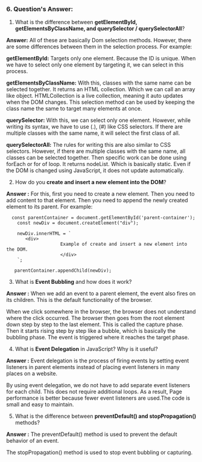 
### 6. Question's Answer:

1. What is the difference between **getElementById, getElementsByClassName, and querySelector / querySelectorAll**?

**Answer:** All of these are basically Dom selection methods. However, there are some differences between them in the selection process. For example:

**getElementById:** Targets only one element. Because the ID is unique. When we have to select only one element by targeting it, we can select in this process.

**getElementsByClassName:** With this, classes with the same name can be selected together. It returns an HTML collection. Which we can call an array like object. HTMLCollection is a live collection, meaning it auto updates when the DOM changes. This selection method can be used by keeping the class name the same to target many elements at once.

**querySelector:** With this, we can select only one element. However, while writing its syntax, we have to use (.), (#) like CSS selectors. If there are multiple classes with the same name, it will select the first class of all.

**querySelectorAll:** The rules for writing this are also similar to CSS selectors. However, if there are multiple classes with the same name, all classes can be selected together. Then specific work can be done using forEach or for of loop. It returns nodeList. Which is basically static. Even if the DOM is changed using JavaScript, it does not update automatically.

2. How do you **create and insert a new element into the DOM**?

**Answer :** For this, first you need to create a new element. Then you need to add content to that element. Then you need to append the newly created element to its parent. For example:

```  
  const parentContainer = document.getElementById('parent-container');
    const newDiv = document.createElement("div");

    newDiv.innerHTML = `
       <div>
                    Example of create and insert a new element into the DOM.
                    </div>
    `;

   parentContainer.appendChild(newDiv);
   ```


3. What is **Event Bubbling** and how does it work?

**Answer :** When we add an event to a parent element, the event also fires on its children. This is the default functionality of the browser.

When we click somewhere in the browser, the browser does not understand where the click occurred. The browser then goes from the root element down step by step to the last element. This is called the capture phase. Then it starts rising step by step like a bubble, which is basically the bubbling phase. The event is triggered where it reaches the target phase.


4. What is **Event Delegation** in JavaScript? Why is it useful?

**Answer :** Event delegation is the process of firing events by setting event listeners in parent elements instead of placing event listeners in many places on a website.

By using event delegation, we do not have to add separate event listeners for each child. This does not require additional loops. As a result, Page performance is better because fewer event listeners are used.The code is small and easy to maintain.


5. What is the difference between **preventDefault() and stopPropagation()** methods?

**Answer :** The preventDefault() method is used to prevent the default behavior of an event.

The stopPropagation() method is used to stop event bubbling or capturing.





